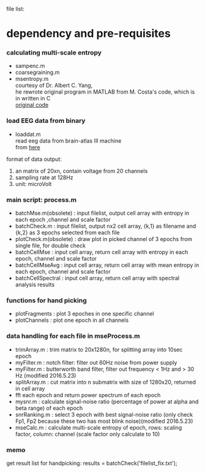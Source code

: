 file list:

# dependency and pre-requisites  

### calculating multi-scale entropy  
- sampenc.m  
- coarsegraining.m  
- msentropy.m  
courtesy of Dr. Albert C. Yang,  
he rewrote original program in MATLAB from M. Costa's code, which is in written in C  
[original code](https://www.physionet.org/physiotools/mse/tutorial/node3.html)

### load EEG data from binary  
- loaddat.m  
read eeg data from brain-atlas III machine  
from [here](http://pub.ist.ac.at/~schloegl/matlab/eeg/)  

format of data output:  
1. an matrix of 20xn, contain voltage from 20 channels  
2. sampling rate at 128Hz  
3. unit: microVolt  

### main script: process.m  
- batchMse.m(obsolete) : input filelist, output cell array with entropy in each epoch ,channel and scale factor  
- batchCheck.m : input filelist, output nx2 cell array, {k,1} as filename and {k,2} as 3 epochs selected from each file  
- plotCheck.m(obsolete) : draw plot in picked channel of 3 epochs from single file, for double check  
- batchCellMse : input cell array, return cell array with entropy in each epoch, channel and scale factor  
- batchCellMseAvg : input cell array, return cell array with mean entropy in each epoch, channel and scale factor  
- batchCellSpectral : input cell array, return cell array with spectral analysis results  


### functions for hand picking
- plotFragments : plot 3 epoches in one specific channel  
- plotChannels : plot one epoch in all channels  

### data handling for each file in mseProcess.m 
- trimArray.m : trim matrix to 20x1280n, for splitting array into 10sec epoch  
- myFilter.m : notch filter: filter out 60Hz noise from power supply  
- myFilter.m : butterworth band filter, filter out frequency < 1Hz and > 30 Hz (modified 2016.5.23)  
- splitArray.m : cut matrix into n submatrix with size of 1280x20, returned in cell array  
- fft each epoch and return power spectrum of each epoch  
- mysnr.m : calculate signal-noise ratio (percentage of power at alpha and beta range) of each epoch  
- snrRanking.m : select 3 epoch with best signal-noise ratio (only check Fp1, Fp2 because these two has most blink noise)(modified 2016.5.23)  
- mseCalc.m : calculate multi-scale entropy of epoch, rows: scaling factor, column: channel (scale factor only calculate to 10)  

### memo  
get result list for handpicking:
results = batchCheck('filelist_fix.txt');
